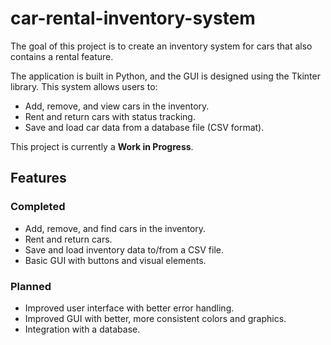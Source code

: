 # car-rental-inventory-system
The goal of this project is to create an inventory system for cars that also contains a rental feature.

The application is built in Python, and the GUI is designed using the Tkinter library. This system allows users to:
- Add, remove, and view cars in the inventory.
- Rent and return cars with status tracking.
- Save and load car data from a database file (CSV format).

This project is currently a **Work in Progress**.

## Features

### Completed
- Add, remove, and find cars in the inventory.
- Rent and return cars.
- Save and load inventory data to/from a CSV file.
- Basic GUI with buttons and visual elements.

### Planned
- Improved user interface with better error handling.
- Improved GUI with better, more consistent colors and graphics.
- Integration with a database.
